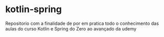 # kotlin-spring
Repositorio com a finalidade de por em pratica todo o conhecimento das aulas do curso Kotlin e Spring do Zero ao avançado da udemy 
